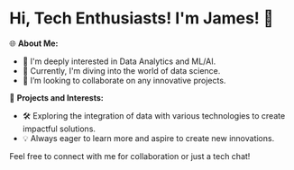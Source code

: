 # Hi, Tech Enthusiasts! I'm James! 👋

🌐 **About Me:**
- 👀 I'm deeply interested in Data Analytics and ML/AI.
- 🌱 Currently, I'm diving into the world of data science.
- 🤝 I’m looking to collaborate on any innovative projects.

💼 **Projects and Interests:**
- 🛠 Exploring the integration of data with various technologies to create impactful solutions.
- 💡 Always eager to learn more and aspire to create new innovations.

Feel free to connect with me for collaboration or just a tech chat!
